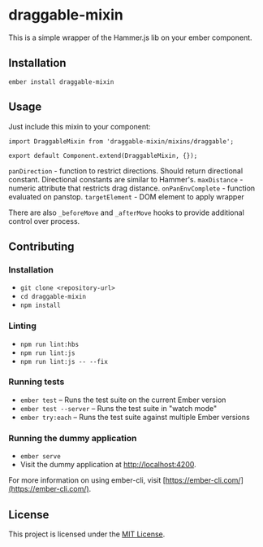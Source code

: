 draggable-mixin
==============================================================================

This is a simple wrapper of the Hammer.js lib on your ember component.

Installation
------------------------------------------------------------------------------

```
ember install draggable-mixin
```


Usage
------------------------------------------------------------------------------

Just include this mixin to your component:

```
import DraggableMixin from 'draggable-mixin/mixins/draggable';

export default Component.extend(DraggableMixin, {});
```

`panDirection` - function to restrict directions. Should return directional constant. Directional constants are similar to Hammer's.
`maxDistance` - numeric attribute that restricts drag distance.
`onPanEnvComplete` - function evaluated on panstop.
`targetElement` - DOM element to apply wrapper

There are also `_beforeMove` and `_afterMove` hooks to provide additional control over process.

Contributing
------------------------------------------------------------------------------

### Installation

* `git clone <repository-url>`
* `cd draggable-mixin`
* `npm install`

### Linting

* `npm run lint:hbs`
* `npm run lint:js`
* `npm run lint:js -- --fix`

### Running tests

* `ember test` – Runs the test suite on the current Ember version
* `ember test --server` – Runs the test suite in "watch mode"
* `ember try:each` – Runs the test suite against multiple Ember versions

### Running the dummy application

* `ember serve`
* Visit the dummy application at [http://localhost:4200](http://localhost:4200).

For more information on using ember-cli, visit [https://ember-cli.com/](https://ember-cli.com/).

License
------------------------------------------------------------------------------

This project is licensed under the [MIT License](LICENSE.md).
